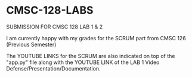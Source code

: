 # CMSC-128-LABS
SUBMISSION FOR CMSC 128 LAB 1 & 2



I am currently happy with my grades for the SCRUM part from CMSC 126 (Previous Semester)

The YOUTUBE LINKS for the SCRUM are also indicated on top of the "app.py" file  along with the YOUTUBE LINK of the LAB 1 Video Defense/Presentation/Documentation.

